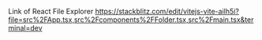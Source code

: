 Link of React File Explorer
https://stackblitz.com/edit/vitejs-vite-ailh5i?file=src%2FApp.tsx,src%2Fcomponents%2FFolder.tsx,src%2Fmain.tsx&terminal=dev